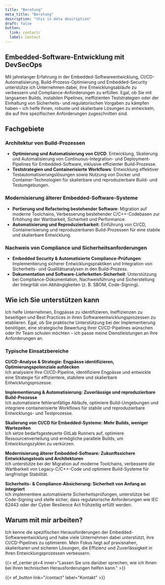 ```yaml
---
title: "Beratung"
meta_title: "Beratung"
description: "this is meta description"
draft: false
button:
  link: contact/
  label: Contact
---
```


## Embedded-Software-Entwicklung mit DevSecOps

Mit jahrelanger Erfahrung in der Embedded-Softwareentwicklung, CI/CD-Automatisierung, Build-Prozess-Optimierung und Embedded-Security unterstütze ich Unternehmen dabei, ihre Entwicklungsabläufe zu verbessern und Compliance-Anforderungen zu erfüllen. Egal, ob Sie mit langsamen Builds, instabilen Pipelines, ineffizienten Teststrategien oder der Einhaltung von Sicherheits- und regulatorischen Vorgaben zu kämpfen haben – ich helfe Ihnen, robuste und skalierbare Lösungen zu entwickeln, die auf Ihre spezifischen Anforderungen zugeschnitten sind.

## Fachgebiete

### Architektur von Build-Prozessen

- **Optimierung und Automatisierung von CI/CD**: Entwicklung, Skalierung und Automatisierung von Continuous-Integration- und Deployment-Pipelines für Embedded-Software, inklusive effizienter Build-Prozesse.
- **Teststrategien und Containerisierte Workflows**: Entwicklung effektiver Testautomatisierungslösungen sowie Nutzung von Docker und Container-Technologien für skalierbare und reproduzierbare Build- und Testumgebungen.

### Modernisierung älterer Embedded-Software-Systeme

- **Portierung und Refactoring bestehender Software**: Migration auf moderne Toolchains, Verbesserung bestehender C/C++-Codebasen zur Erhöhung der Wartbarkeit, Sicherheit und Performance.
- **Automatisierung und Reproduzierbarkeit**: Einführung von CI/CD, Containerisierung und reproduzierbaren Build-Prozessen für eine stabile und skalierbare Entwicklung.

### Nachweis von Compliance und Sicherheitsanforderungen

- **Embedded Security & Automatisierte Compliance-Prüfungen**: Implementierung sicherer Entwicklungspraktiken und Integration von Sicherheits- und Qualitätsanalysen in den Build-Prozess.
- **Dokumentation und Software-Lieferketten-Sicherheit**: Unterstützung bei Compliance-Dokumentation, Nachweisführung und Sicherstellung der Integrität von Abhängigkeiten (z. B. SBOM, Code-Signing).

## Wie ich Sie unterstützen kann

Ich helfe Unternehmen, Engpässe zu identifizieren, Ineffizienzen zu beseitigen und Best Practices in ihren Softwareentwicklungsprozessen zu etablieren. Egal, ob Sie praktische Unterstützung bei der Implementierung benötigen, eine strategische Bewertung Ihrer CI/CD-Pipelines wünschen oder Ihr Team schulen möchten – ich passe meine Dienstleistungen an Ihre Anforderungen an.

### Typische Einsatzbereiche

**CI/CD-Analyse & Strategie: Engpässe identifizieren, Optimierungspotenziale aufdecken**  
Ich analysiere Ihre CI/CD-Pipeline, identifiziere Engpässe und entwickle eine Strategie für effizientere, stabilere und skalierbare Entwicklungsprozesse.

**Implementierung & Automatisierung: Zuverlässige und reproduzierbare Build-Prozesse**  
Ich automatisiere fehleranfällige Abläufe, optimiere Build-Umgebungen und integriere containerisierte Workflows für stabile und reproduzierbare Entwicklungs- und Testprozesse.

**Skalierung von CI/CD für Embedded-Systeme: Mehr Builds, weniger Wartezeiten**  
Ich setze bedarfsgesteuerte GitLab Runners auf, optimiere Ressourcenverteilung und ermögliche parallele Builds, um Entwicklungszyklen zu verkürzen.

**Modernisierung älterer Embedded-Software: Zukunftssichere Entwicklungstools und Architekturen**  
Ich unterstütze bei der Migration auf moderne Toolchains, verbessere die Wartbarkeit von Legacy-C/C++-Code und optimiere Build-Systeme für langfristige Stabilität.

**Sicherheits- & Compliance-Absicherung: Sicherheit von Anfang an integriert**  
Ich implementiere automatisierte Sicherheitsprüfungen, unterstütze bei Code-Signing und stelle sicher, dass regulatorische Anforderungen wie IEC 62443 oder der Cyber Resilience Act frühzeitig erfüllt werden.

## Warum mit mir arbeiten?

Ich kenne die spezifischen Herausforderungen der Embedded-Softwareentwicklung und habe viele Unternehmen dabei unterstützt, ihre CI/CD-Pipelines zu optimieren. Mein Fokus liegt auf praxisnahen, skalierbaren und sicheren Lösungen, die Effizienz und Zuverlässigkeit in Ihren Entwicklungsprozessen verbessern.

{{< ef_center pt=4 inner="Lassen Sie uns darüber sprechen, wie ich Ihnen bei Ihren technischen Herausforderungen helfen kann." >}}

{{< ef_button link="/contact" label="Kontakt" >}}
